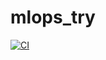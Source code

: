 # mlops_try

[![CI](https://github.com/TakuyaTakahashi1/mlops_try/actions/workflows/ci.yml/badge.svg?branch=main)](https://github.com/TakuyaTakahashi1/mlops_try/actions/workflows/ci.yml)
